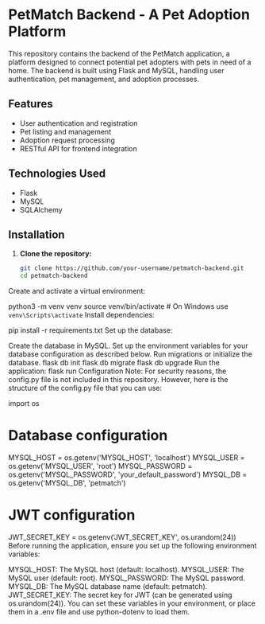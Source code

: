 # PetMatch Backend - A Pet Adoption Platform

This repository contains the backend of the PetMatch application, a platform designed to connect potential pet adopters with pets in need of a home. The backend is built using Flask and MySQL, handling user authentication, pet management, and adoption processes.

## Features
- User authentication and registration
- Pet listing and management
- Adoption request processing
- RESTful API for frontend integration

## Technologies Used
- Flask
- MySQL
- SQLAlchemy

## Installation

1. **Clone the repository:**
   ```bash
   git clone https://github.com/your-username/petmatch-backend.git
   cd petmatch-backend
Create and activate a virtual environment:

python3 -m venv venv
source venv/bin/activate  # On Windows use `venv\Scripts\activate`
Install dependencies:

pip install -r requirements.txt
Set up the database:

Create the database in MySQL.
Set up the environment variables for your database configuration as described below.
Run migrations or initialize the database.
flask db init
flask db migrate
flask db upgrade
Run the application:
flask run
Configuration
Note: For security reasons, the config.py file is not included in this repository. However, here is the structure of the config.py file that you can use:

import os

# Database configuration
MYSQL_HOST = os.getenv('MYSQL_HOST', 'localhost')
MYSQL_USER = os.getenv('MYSQL_USER', 'root')
MYSQL_PASSWORD = os.getenv('MYSQL_PASSWORD', 'your_default_password')
MYSQL_DB = os.getenv('MYSQL_DB', 'petmatch')

# JWT configuration
JWT_SECRET_KEY = os.getenv('JWT_SECRET_KEY', os.urandom(24))
Before running the application, ensure you set up the following environment variables:

MYSQL_HOST: The MySQL host (default: localhost).
MYSQL_USER: The MySQL user (default: root).
MYSQL_PASSWORD: The MySQL password.
MYSQL_DB: The MySQL database name (default: petmatch).
JWT_SECRET_KEY: The secret key for JWT (can be generated using os.urandom(24)).
You can set these variables in your environment, or place them in a .env file and use python-dotenv to load them.



